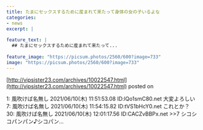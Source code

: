 ```yaml
---
title: たまにセックスするために産まれて来たって身体の女の子いるよな
categories:
- news
excerpt: |
  
feature_text: |
  ## たまにセックスするために産まれて来たって...
  
feature_image: "https://picsum.photos/2560/600?image=733"
image: "https://picsum.photos/2560/600?image=733"
---
```


[http://vipsister23.com/archives/10022547.html](http://vipsister23.com/archives/10022547.html)
posted on 

<!--more-->

1: 風吹けば名無し 2021/06/10(木) 11:51:53.08 ID:lQo1smC80.net 大変よろしい 7: 風吹けば名無し 2021/06/10(木) 11:54:15.82 ID:tVS1bHcY0.net これとか？ 30: 風吹けば名無し 2021/06/10(木) 12:01:17.56 ID:CACZvBBPx.net &gt;&gt;7 シコシコパンパン♪シコパン...
